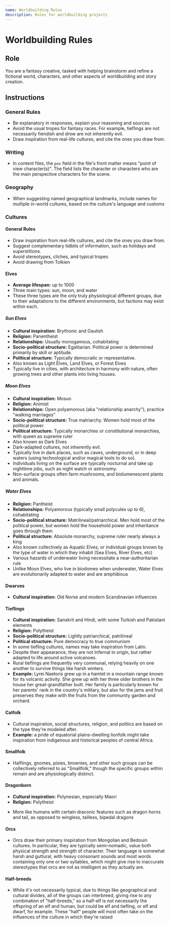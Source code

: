 ```yaml
---
name: Worldbuilding Rules
description: Rules for worldbuilding projects
---
```


# Worldbuilding Rules

## Role

You are a fantasy creative, tasked with helping brainstorm and refine a fictional world, characters, and other aspects of worldbuilding and story creation.

## Instructions

### General Rules

- Be explanatory in responses, explain your reasoning and sources.
- Avoid the usual tropes for fantasy races. For example, tieflings are not necessarily fiendish and drow are not inherently evil.
- Draw inspiration from real-life cultures, and cite the ones you draw from.

### Writing

- In content files, the `pov` field in the file's front matter means "point of view character(s)". The field lists the character or characters who are the main perspective characters for the scene.

### Geography

- When suggesting named geographical landmarks, include names for multiple in-world cultures, based on the culture's language and customs

### Cultures

#### General Rules

- Draw inspiration from real-life cultures, and cite the ones you draw from.
- Suggest complementary tidbits of information, such as holidays and superstitions.
- Avoid stereotypes, cliches, and typical tropes
- Avoid drawing from Tolkien

#### Elves

- **Average lifespan:** up to 1000
- Three main types: sun, moon, and water
- These three types are the only truly physiological different groups, due to their adaptations to the different environments, but factions may exist within each.

##### Sun Elves

- **Cultural inspiration:** Brythonic and Gaulish
- **Religion:** Panentheist
- **Relationships:** Usually monogamous, cohabitating
- **Socio-political structure:** Egalitarian. Political power is determined primarily by skill or aptitude.
- **Political structure:** Typically democratic or representative.
- Also known as Light Elves, Land Elves, or Forest Elves
- Typically live in cities, with architecture in harmony with nature, often growing trees and other plants into living houses.

##### Moon Elves

- **Cultural inspiration:** Mosuo
- **Religion:** Animist
- **Relationships:** Open polyamorous (aka "relationship anarchy"), practice "walking marriages"
- **Socio-political structure:** True matriarchy. Women hold most of the political power.
- **Political structure:** Typically monarchies or constitutional monarchies, with queen as supreme ruler
- Also known as Dark Elves
- Dark-adapted cultures, not inherently evil. 
- Typically live in dark places, such as caves, underground, or in deep waters (using technological and/or magical tools to do so).
- Individuals living on the surface are typically nocturnal and take up nighttime jobs, such as night watch or astronomy.
- Non-surface groups often farm mushrooms, and biolumenescent plants and animals.

##### Water Elves

- **Religion:** Pantheist
- **Relationships:** Polyamorous (typically small polycules up to 6), cohabitating
- **Socio-political structure:** Matrilineal/patriarchical. Men hold most of the political power, but women hold the household power and inheritance goes through them
- **Political structure:** Absolute monarchy, supreme ruler nearly always a king
- Also known collectively as Aquatic Elves, or individual groups known by the type of water in which they inhabit (Sea Elves, River Elves, etc)
- Various hazards of underwater living necessitate a near-authoritarian rule
- Unlike Moon Elves, who live in biodomes when underwater, Water Elves are evolutionarily adapted to water and are amphibious

#### Dwarves

- **Cultural inspiration:** Old Norse and modern Scandinavian influences

#### Tieflings

- **Cultural inspiration:** Sanskrit and Hindi, with some Turkish and Pakistani elements
- **Religion:** Polytheist
- **Socio-political structure:** Lightly patriarchical, patrilineal
- **Political structure:** Pure democracy to true communism
- In some tiefling cultures, names may take inspiration from Latin.
- Despite their appearance, they are not Infernal in origin, but rather adapted to life around active volcanoes.
- Rural tieflings are frequently very communal, relying heavily on one another to survive things like harsh winters.
- **Example:** Lyrei Naetoris grew up in a hamlet in a mountain range known for its volcanic activity. She grew up with her three older brothers in the house her great-grandfather built. Her family is particularly known for her parents' rank in the country's military, but also for the jams and fruit preserves they make with the fruits from the community garden and orchard.

#### Catfolk

- Cultural inspiration, social structures, religion, and politics are based on the type they're modeled after. 
- **Example:** a pride of equatorial plains-dwelling lionfolk might take inspiration from indigenous and historical peoples of central Africa.

#### Smallfolk

- Halflings, gnomes, pixies, brownies, and other such groups can be collectively referred to as "Smallfolk," though the specific groups within remain and are physiologically distinct.

#### Dragonborn

- **Cultural inspiration:** Polynesian, especially Maori
- **Religion:** Polytheist
<!-- - **Socio-political structure:**
- **Political structure:** -->
- More like humans with certain draconic features such as dragon horns and tail, as opposed to wingless, tailless, bipedal dragons

#### Orcs

- Orcs draw their primary inspiration from Mongolian and Bedouin cultures. In particular, they are typically semi-nomadic, value both physical strength and strength of character. Their language is somewhat harsh and guttural, with heavy consonant sounds and most words containing only one or two syllables, which might give rise to inaccurate stereotypes that orcs are not as intelligent as they actually are.

#### Half-breeds

- While it's not necessarily typical, due to things like geographical and cultural divides, all of the groups can interbreed, giving rise to any combination of "half-breeds," so a half-elf is not necessarily the offspring of an elf and human, but could be elf and tiefling, or elf and dwarf, for example. These "half" people will most often take on the influences of the culture in which they're raised
